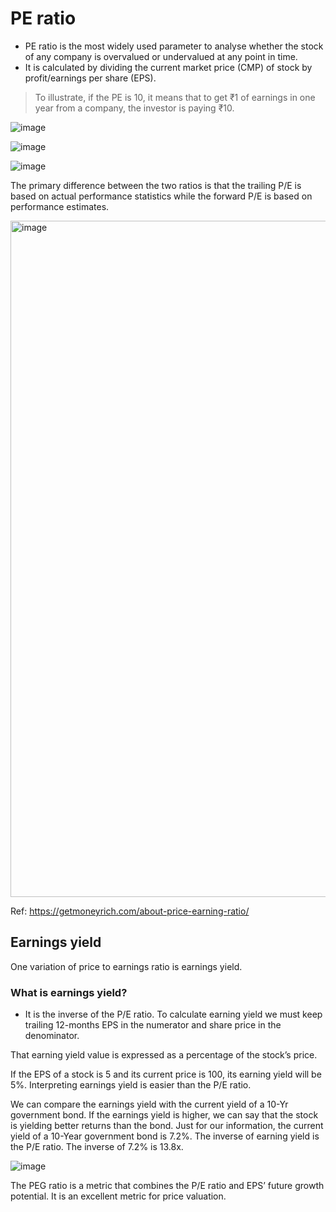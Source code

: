 # PE ratio

* PE ratio is the most widely used parameter to analyse whether the stock of any company is overvalued or undervalued at any point in time.
* It is calculated by dividing the current market price (CMP) of stock by profit/earnings per share (EPS).

> To illustrate, if the PE is 10, it means that to get ₹1 of earnings in one year from a company, the investor is paying ₹10.

![image](https://github.com/remidinishanth/distributed_systems/assets/19663316/2ba37e0c-0c54-49c3-8c82-393e26e7220b)

![image](https://github.com/remidinishanth/distributed_systems/assets/19663316/762b7f87-310f-46a9-80e7-de5f481b947b)

![image](https://github.com/remidinishanth/distributed_systems/assets/19663316/78120d59-81f9-49be-98f5-2f9c175bcf84)


The primary difference between the two ratios is that the trailing P/E is based on actual performance statistics while the forward P/E is based on performance estimates.

<img width="1082" alt="image" src="https://github.com/remidinishanth/distributed_systems/assets/19663316/bd159a1c-e71a-4e90-b52c-c66a1dc4ea7c">


Ref: https://getmoneyrich.com/about-price-earning-ratio/


## Earnings yield
One variation of price to earnings ratio is earnings yield. 

### What is earnings yield? 
* It is the inverse of the P/E ratio. To calculate earning yield we must keep trailing 12-months EPS in the numerator and share price in the denominator.

That earning yield value is expressed as a percentage of the stock’s price.

If the EPS of a stock is 5 and its current price is 100, its earning yield will be 5%. Interpreting earnings yield is easier than the P/E ratio.

We can compare the earnings yield with the current yield of a 10-Yr government bond. If the earnings yield is higher, we can say that the stock is yielding better returns than the bond. Just for our information, the current yield of a 10-Year government bond is 7.2%. The inverse of earning yield is the P/E ratio. The inverse of 7.2% is 13.8x.

![image](https://github.com/remidinishanth/distributed_systems/assets/19663316/1a9300c8-ae18-4f3e-8f6e-2a95e3c7bed5)

The PEG ratio is a metric that combines the P/E ratio and EPS’ future growth potential. It is an excellent metric for price valuation.
